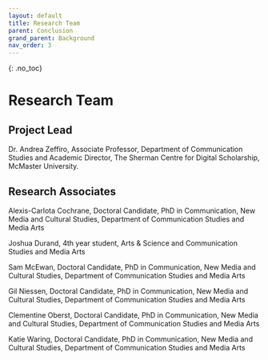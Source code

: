 ```yaml
---
layout: default
title: Research Team
parent: Conclusion
grand_parent: Background
nav_order: 3
---
```


<!-- 
This page is an example lesson template.
Add, edit, or remove any content below for the workshop in question. -->

<!-- Putting a {: .no_toc} above a header removes it from the table of contents -->

{: .no_toc}  
# Research Team

## Project Lead 

Dr. Andrea Zeffiro, Associate Professor, Department of Communication Studies and Academic Director, The Sherman Centre for Digital Scholarship, McMaster University. 

## Research Associates 

Alexis-Carlota Cochrane, Doctoral Candidate, PhD in Communication, New Media and Cultural Studies, Department of Communication Studies and Media Arts 

Joshua Durand, 4th year student, Arts & Science and Communication Studies and Media Arts 

Sam McEwan, Doctoral Candidate, PhD in Communication, New Media and Cultural Studies, Department of Communication Studies and Media Arts 

Gil Niessen, Doctoral Candidate, PhD in Communication, New Media and Cultural Studies, Department of Communication Studies and Media Arts 

Clementine Oberst, Doctoral Candidate, PhD in Communication, New Media and Cultural Studies, Department of Communication Studies and Media Arts 

Katie Waring, Doctoral Candidate, PhD in Communication, New Media and Cultural Studies, Department of Communication Studies and Media Arts 
